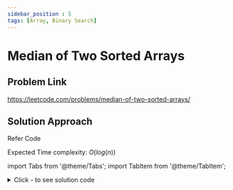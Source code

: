 ```yaml
---
sidebar_position : 5
tags: [Array, Binary Search]
---
```


# Median of Two Sorted Arrays

## Problem Link
https://leetcode.com/problems/median-of-two-sorted-arrays/

## Solution Approach
Refer Code

Expected Time complexity: $O(log(n))$

import Tabs from '@theme/Tabs';
import TabItem from '@theme/TabItem';

<details><summary>Click - to see solution code</summary>

<Tabs>
<TabItem value="cpp" label="C++">

```cpp
class Solution {
   public:
    double findMedianSortedArrays(vector<int>& nums1, vector<int>& nums2) {
        int N1 = nums1.size();
        int N2 = nums2.size();
        if (N1 < N2)
            return findMedianSortedArrays(nums2, nums1);  // Make sure A2 is the shorter one.

        int lo = 0, hi = N2 * 2;
        while (lo <= hi) {
            int mid2 = (lo + hi) / 2;   // Try Cut 2
            int mid1 = N1 + N2 - mid2;  // Calculate Cut 1 accordingly

            double L1 = (mid1 == 0) ? INT_MIN : nums1[(mid1 - 1) / 2];  // Get L1, R1, L2, R2 respectively
            double L2 = (mid2 == 0) ? INT_MIN : nums2[(mid2 - 1) / 2];
            double R1 = (mid1 == N1 * 2) ? INT_MAX : nums1[(mid1) / 2];
            double R2 = (mid2 == N2 * 2) ? INT_MAX : nums2[(mid2) / 2];

            if (L1 > R2)
                lo = mid2 + 1;  // A1's lower half is too big; need to move C1
                                // left (C2 right)
            else if (L2 > R1)
                hi = mid2 - 1;  // A2's lower half too big; need to move C2 left.
            else
                return (max(L1, L2) + min(R1, R2)) / 2;  // Otherwise, that's the right cut.
        }
        return -1;
    }
};
```
</TabItem>
</Tabs>

</details>

